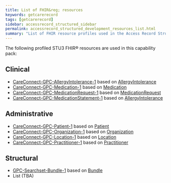 ```yaml
---
title: List of FHIR&reg; resources
keywords: getcarerecord
tags: [getcarerecord]
sidebar: accessrecord_structured_sidebar
permalink: accessrecord_structured_development_resources_list.html
summary: "List of FHIR resource profiles used in the Access Record Structured capability pack"
---
```


The following profiled <span class="stu3">STU3</span> FHIR&reg; resources are used in this capability pack:

## Clinical ##

* [CareConnect-GPC-AllergyIntolerance-1](https://fhir.nhs.uk/STU3/StructureDefinition/CareConnect-GPC-AllergyIntolerance-1) based on [AllergyIntolerance](https://www.hl7.org/fhir/STU3/allergyintolerance.html)
* [CareConnect-GPC-Medication-1](https://fhir.nhs.uk/STU3/StructureDefinition/CareConnect-GPC-Medication-1) based on [Medication](https://www.hl7.org/fhir/STU3/medication.html)
* [CareConnect-GPC-MedicationRequest-1](https://fhir.nhs.uk/STU3/StructureDefinition/CareConnect-GPC-MedicationRequest-1) based on [MedicationRequest](https://www.hl7.org/fhir/STU3/medicationrequest.html)
* [CareConnect-GPC-MedicationStatement-1](https://fhir.nhs.uk/STU3/StructureDefinition/CareConnect-GPC-MedicationStatement-1) based on [AllergyIntolerance](https://www.hl7.org/fhir/STU3/medicationstatement.html)

## Administrative ##

* [CareConnect-GPC-Patient-1](https://fhir.nhs.uk/STU3/StructureDefinition/CareConnect-GPC-Patient-1) based on [Patient](https://www.hl7.org/fhir/STU3/patient.html)
* [CareConnect-GPC-Organization-1](https://fhir.nhs.uk/STU3/StructureDefinition/CareConnect-GPC-Organization-1) based on [Organization](https://www.hl7.org/fhir/STU3/organization.html)
* [CareConnect-GPC-Location-1](https://fhir.nhs.uk/STU3/StructureDefinition/CareConnect-GPC-Location-1) based on [Location](https://www.hl7.org/fhir/STU3/location.html)
* [CareConnect-GPC-Practitioner-1](https://fhir.nhs.uk/STU3/StructureDefinition/CareConnect-GPC-Practitioner-1) based on [Practitioner](https://www.hl7.org/fhir/STU3/practitioner.html)

## Structural ##

* [GPC-Searchset-Bundle-1](https://fhir.nhs.uk/STU3/StructureDefinition/GPConnect-Searchset-Bundle-1) based on [Bundle](https://www.hl7.org/fhir/STU3/bundle.html)
* List (TBA)
